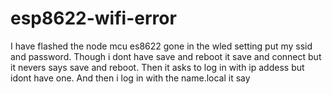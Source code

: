 # esp8622-wifi-error
I have flashed the node mcu es8622 gone in the wled setting put my ssid and password. Though i dont have save and reboot it save and connect but it nevers says save and reboot. Then it asks to log in with ip addess but idont have one. And then i log in with the name.local it say 
